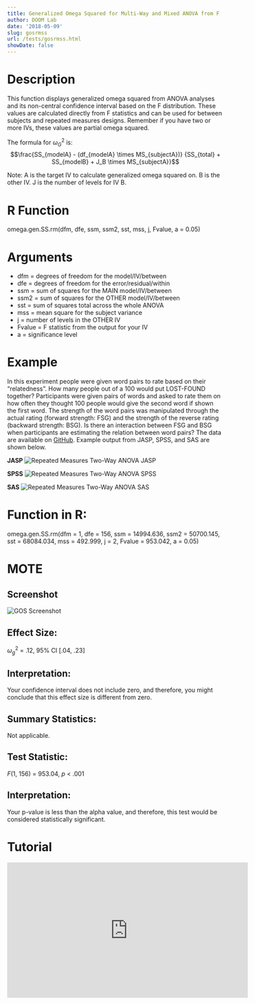 ```yaml
---
title: Generalized Omega Squared for Multi-Way and Mixed ANOVA from F
author: DOOM Lab
date: '2018-05-09'
slug: gosrmss
url: /tests/gosrmss.html
showDate: false
---
```


<script src="//yihui.name/js/math-code.js"></script>
<script type = "text/x-mathjax-config">
MathJax.Hub.Config({
tex2jax: {
inlineMath: [['$', '$']],
}
})
</script>
<script async
src="//cdn.bootcss.com/mathjax/2.7.1/MathJax.js?config=TeX-MML-AM_CHTML">
</script>

# Description   

This function displays generalized omega squared from ANOVA analyses and its non-central confidence interval based on the F distribution. These values are calculated directly from F statistics and can be used for between subjects and repeated measures designs. Remember if you have two or more IVs, these values are partial omega squared. 

The formula for $\omega_G^2$ is: $$\frac{SS_{modelA} - (df_{modelA} \times MS_{subjectA})} 
{SS_{total} + SS_{modelB} + J_B \times MS_{subjectA}}$$

Note: A is the target IV to calculate generalized omega squared on. B is the other IV. J is the number of levels for IV B. 

# R Function

omega.gen.SS.rm(dfm, dfe, ssm, ssm2, sst, mss, j, Fvalue, a = 0.05)

# Arguments 

+ dfm	= degrees of freedom for the model/IV/between
+ dfe	= degrees of freedom for the error/residual/within
+ ssm = sum of squares for the MAIN model/IV/between
+ ssm2 = sum of squares for the OTHER model/IV/between
+ sst = sum of squares total across the whole ANOVA
+ mss = mean square for the subject variance
+ j = number of levels in the OTHER IV
+ Fvalue = F statistic from the output for your IV
+ a	= significance level

# Example  

In this experiment people were given word pairs to rate based on their “relatedness”. How many people out of a 100 would put LOST-FOUND together? Participants were given pairs of words and asked to rate them on how often they thought 100 people would give the second word if shown the first word.  The strength of the word pairs was manipulated through the actual rating (forward strength: FSG) and the strength of the reverse rating (backward strength: BSG). Is there an interaction between FSG and BSG when participants are estimating the relation between word pairs? The data are available on [GitHub](https://github.com/doomlab/shiny-server/tree/master/MOTE/examples). Example output from JASP, SPSS, and SAS are shown below.

**JASP**
![Repeated Measures Two-Way ANOVA JASP](https://raw.githubusercontent.com/doomlab/shiny-server/master/MOTE/examples/rm%202%20ANOVA%20JASP.png)

**SPSS**
![Repeated Measures Two-Way ANOVA SPSS](https://raw.githubusercontent.com/doomlab/shiny-server/master/MOTE/examples/rm%202%20anova%20SPSS.png)

**SAS**
![Repeated Measures Two-Way ANOVA SAS](https://raw.githubusercontent.com/doomlab/shiny-server/master/MOTE/examples/rm%202%20anova%20SAS.PNG)

# Function in R: 

omega.gen.SS.rm(dfm = 1, dfe = 156, ssm = 14994.636, ssm2 = 50700.145, sst = 68084.034, mss = 492.999, j = 2, Fvalue = 953.042, a = 0.05)

# MOTE

## Screenshot

![GOS Screenshot](../images/gosrmSS.png)

## Effect Size:

$\omega_g^2$ = .12, 95% CI [.04, .23]

## Interpretation: 

Your confidence interval does not include zero, and therefore, you might conclude that this effect size is different from zero.

## Summary Statistics: 

Not applicable. 

## Test Statistic: 

*F*(1, 156) = 953.04, *p* < .001

## Interpretation: 

Your p-value is less than the alpha value, and therefore, this test would be considered statistically significant.

# Tutorial

<iframe width="560" height="315" src="https://www.youtube.com/embed/5yfUgJB4mwY" frameborder="0" allow="autoplay; encrypted-media" allowfullscreen></iframe>
